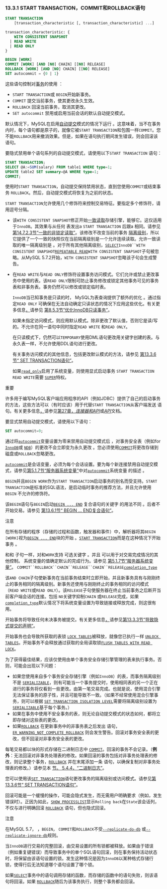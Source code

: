 ### 13.3.1 START TRANSACTION，COMMIT和ROLLBACK语句



```sql
START TRANSACTION
    [transaction_characteristic [, transaction_characteristic] ...]

transaction_characteristic: {
    WITH CONSISTENT SNAPSHOT
  | READ WRITE
  | READ ONLY
}

BEGIN [WORK]
COMMIT [WORK] [AND [NO] CHAIN] [[NO] RELEASE]
ROLLBACK [WORK] [AND [NO] CHAIN] [[NO] RELEASE]
SET autocommit = {0 | 1}
```

这些语句控制对[事务](https://dev.mysql.com/doc/refman/5.7/en/glossary.html#glos_transaction)的使用 ：

- `START TRANSACTION`或 `BEGIN`开始新事务。
- `COMMIT` 提交当前事务，使其更改永久生效。
- `ROLLBACK` 回滚当前事务，取消其更改。
- `SET autocommit` 禁用或启用当前会话的默认自动提交模式。

默认情况下，MySQL在启用[自动提交](https://dev.mysql.com/doc/refman/5.7/en/glossary.html#glos_autocommit)模式的情况下运行 。这意味着，当不在事务内时，每个语句都是原子的，就像它被`START TRANSACTION`和包围一样`COMMIT`。您不能`ROLLBACK`用来撤消效果。但是，如果在语句执行期间发生错误，则会回滚该语句。

要隐式禁用单个语句系列的自动提交模式，请使用以下`START TRANSACTION` 语句：

```sql
START TRANSACTION;
SELECT @A:=SUM(salary) FROM table1 WHERE type=1;
UPDATE table2 SET summary=@A WHERE type=1;
COMMIT;
```

使用时`START TRANSACTION`，自动提交保持禁用状态，直到您使用`COMMIT`或结束事务 `ROLLBACK`。然后，自动提交模式将恢复为之前的状态。

`START TRANSACTION`允许使用几个修饰符来控制交易特征。要指定多个修饰符，请用逗号分隔。

- 该`WITH CONSISTENT SNAPSHOT`修正开始[一致读取](https://dev.mysql.com/doc/refman/5.7/en/glossary.html#glos_consistent_read)存储引擎，能够它。这仅适用于`InnoDB`。其效果与从任何 表发出a `START TRANSACTION` 后跟a 相同。请参见 [第14.7.2.3节“一致的非锁定读取”](https://dev.mysql.com/doc/refman/5.7/en/innodb-consistent-read.html)。该修改不改变当前的事务 [隔离级别](https://dev.mysql.com/doc/refman/5.7/en/glossary.html#glos_isolation_level)，所以它提供了一个一致的快照仅在当前隔离级别是一个允许连续读取。允许一致读取的唯一隔离级别是 。对于所有其他隔离级别，[`SELECT`](https://dev.mysql.com/doc/refman/5.7/en/select.html)`InnoDB``WITH CONSISTENT SNAPSHOT`[`REPEATABLE READ`](https://dev.mysql.com/doc/refman/5.7/en/innodb-transaction-isolation-levels.html#isolevel_repeatable-read)`WITH CONSISTENT SNAPSHOT`子句被忽略。从MySQL 5.7.2开始，`WITH CONSISTENT SNAPSHOT`忽略该子句会生成警告。

- 在`READ WRITE`与`READ ONLY`修饰符设置事务访问模式。它们允许或禁止更改事务中使用的表。该`READ ONLY`限制可防止事务修改或锁定其他事务可见的事务表和非事务表。事务仍然可以修改或锁定临时表。

  `InnoDB`当已知事务是只读的时， MySQL为表查询提供了额外的优化 。通过指定`READ ONLY` 可确保在无法自动确定只读状态的情况下应用这些优化。有关更多信息[，](https://dev.mysql.com/doc/refman/5.7/en/innodb-performance-ro-txn.html)请参见 [第8.5.3节“优化InnoDB只读事务”](https://dev.mysql.com/doc/refman/5.7/en/innodb-performance-ro-txn.html)。

  如果未指定访问模式，则应用默认模式。除非更改了默认值，否则它是读/写的。不允许在同一语句中同时指定`READ WRITE` 和`READ ONLY`。

  在只读模式下，仍然可以`TEMPORARY`使用DML语句更改用关键字创建的表。与永久表一样，不允许使用DDL语句进行更改。

  有关事务访问模式的其他信息，包括更改默认模式的方法，请参见 [第13.3.6节“ SET TRANSACTION语句”](https://dev.mysql.com/doc/refman/5.7/en/set-transaction.html)。

  如果[`read_only`](https://dev.mysql.com/doc/refman/5.7/en/server-system-variables.html#sysvar_read_only)启用了系统变量，则使用显式启动事务 `START TRANSACTION READ WRITE`需要 [`SUPER`](https://dev.mysql.com/doc/refman/5.7/en/privileges-provided.html#priv_super)特权。

重要

许多用于编写MySQL客户端应用程序的API（例如JDBC）提供了自己的启动事务的方法，这些方法可以（有时应该）用于代替`START TRANSACTION`从客户端发送 语句。有关更多信息[，](https://dev.mysql.com/doc/refman/5.7/en/connectors-apis.html)请参见[第27章，](https://dev.mysql.com/doc/refman/5.7/en/connectors-apis.html)[*连接器和API*](https://dev.mysql.com/doc/refman/5.7/en/connectors-apis.html)或[*API*](https://dev.mysql.com/doc/refman/5.7/en/connectors-apis.html)文档。

要显式禁用自动提交模式，请使用以下语句：

```sql
SET autocommit=0;
```

通过将[`autocommit`](https://dev.mysql.com/doc/refman/5.7/en/server-system-variables.html#sysvar_autocommit)变量设置为零来禁用自动提交模式后 ，对事务安全表（例如for [`InnoDB`](https://dev.mysql.com/doc/refman/5.7/en/innodb-storage-engine.html)或 [`NDB`](https://dev.mysql.com/doc/refman/5.7/en/mysql-cluster.html)）的更改不会立即变为永久更改 。您必须使用[`COMMIT`](https://dev.mysql.com/doc/refman/5.7/en/commit.html)将更改存储到磁盘或`ROLLBACK`忽略更改。

[`autocommit`](https://dev.mysql.com/doc/refman/5.7/en/server-system-variables.html#sysvar_autocommit)是会话变量，必须为每个会话设置。要为每个新连接禁用自动提交模式，请参见[第5.1.7节“服务器系统变量”](https://dev.mysql.com/doc/refman/5.7/en/server-system-variables.html)中对[`autocommit`](https://dev.mysql.com/doc/refman/5.7/en/server-system-variables.html#sysvar_autocommit)系统变量 的描述 。

`BEGIN`并且`BEGIN WORK`作为`START TRANSACTION`启动事务的别名而受支持。`START TRANSACTION`是标准的SQL语法，是启动临时事务的推荐方法，并且允许使用`BEGIN` 不允许的修饰符。

该`BEGIN`语句与`BEGIN`启动[`BEGIN ... END`](https://dev.mysql.com/doc/refman/5.7/en/begin-end.html) 复合语句的关键字 的用法不同 。后者不开始交易。请参见 [第13.6.1节“ BEGIN ... END复合语句”](https://dev.mysql.com/doc/refman/5.7/en/begin-end.html)。

注意

在所有存储的程序（存储的过程和函数，触发器和事件）中，解析器将其`BEGIN [WORK]`视为[`BEGIN ... END`](https://dev.mysql.com/doc/refman/5.7/en/begin-end.html)块的开始 。[`START TRANSACTION`](https://dev.mysql.com/doc/refman/5.7/en/commit.html)而是在这种情况下开始事务 。

和和 子句一样，对和`WORK`支持 可选关键字 。并且 可以用于对交易完成情况的其他控制。 系统变量的值确定默认的完成行为。请参见 [第5.1.7节“服务器系统变量”](https://dev.mysql.com/doc/refman/5.7/en/server-system-variables.html)。 `COMMIT``ROLLBACK``CHAIN``RELEASE``CHAIN``RELEASE`[`completion_type`](https://dev.mysql.com/doc/refman/5.7/en/server-system-variables.html#sysvar_completion_type)

该`AND CHAIN`子句使新事务在当前事务结束时立即开始，并且新事务具有与刚刚终止的事务相同的隔离级别。新事务还使用与刚刚终止的事务相同的访问模式（`READ WRITE`或`READ ONLY`）。该`RELEASE`子句使服务器在终止当前事务之后断开当前客户端会话的连接。包括 `NO`关键字抑制`CHAIN` 或`RELEASE`完成，如果[`completion_type`](https://dev.mysql.com/doc/refman/5.7/en/server-system-variables.html#sysvar_completion_type)默认情况下将系统变量设置为导致链接或释放完成，则这很有用。

开始事务将导致任何未决事务被提交。有关更多信息[，](https://dev.mysql.com/doc/refman/5.7/en/implicit-commit.html)请参见[第13.3.3节“导致隐式提交的声明”](https://dev.mysql.com/doc/refman/5.7/en/implicit-commit.html)。

开始事务也会导致所获取的表锁 [`LOCK TABLES`](https://dev.mysql.com/doc/refman/5.7/en/lock-tables.html)被释放，就像您已执行一样 [`UNLOCK TABLES`](https://dev.mysql.com/doc/refman/5.7/en/lock-tables.html)。开始事务不会释放通过获取的全局读取锁[`FLUSH TABLES WITH READ LOCK`](https://dev.mysql.com/doc/refman/5.7/en/flush.html#flush-tables-with-read-lock)。

为了获得最佳结果，应该仅使用由单个事务安全存储引擎管理的表来执行事务。否则，可能会出现以下问题：

- 如果您使用来自多个事务安全存储引擎（例如`InnoDB`）的表，而事务隔离级别不是 [`SERIALIZABLE`](https://dev.mysql.com/doc/refman/5.7/en/innodb-transaction-isolation-levels.html#isolevel_serializable)，则有可能当一个事务提交时，使用相同表的另一个正在进行的事务将仅看到一些更改。由第一笔交易完成。也就是说，使用混合引擎无法保证事务的原子性，并且可能导致不一致。（如果不经常使用混合引擎事务，则可以根据 [`SET TRANSACTION ISOLATION LEVEL`](https://dev.mysql.com/doc/refman/5.7/en/set-transaction.html)需要将隔离级别设置为[`SERIALIZABLE`](https://dev.mysql.com/doc/refman/5.7/en/innodb-transaction-isolation-levels.html#isolevel_serializable)基于每个事务。）
- 如果在事务中使用不安全事务的表，则无论自动提交模式的状态如何，都将立即存储对这些表的更改。
- 如果[`ROLLBACK`](https://dev.mysql.com/doc/refman/5.7/en/commit.html) 在更新事务中的非事务表之后发出 语句， [`ER_WARNING_NOT_COMPLETE_ROLLBACK`](https://dev.mysql.com/doc/mysql-errors/5.7/en/server-error-reference.html#error_er_warning_not_complete_rollback) 则会发生警告。回滚对事务安全表的更改，但不回滚对非事务安全表的更改。

每笔交易都以块的形式存储在二进制日志中 [`COMMIT`](https://dev.mysql.com/doc/refman/5.7/en/commit.html)。回滚的事务不会记录。（**例外**：无法回滚对非事务处理表的修改。如果回滚的事务包括对非事务处理表的修改，则记录整个事务，[`ROLLBACK`](https://dev.mysql.com/doc/refman/5.7/en/commit.html) 并在末尾添加一条 语句，以确保复制对非事务处理表的修改。）请参见本 [节。 5.4.4，“二进制日志”](https://dev.mysql.com/doc/refman/5.7/en/binary-log.html)。

您可以使用该[`SET TRANSACTION`](https://dev.mysql.com/doc/refman/5.7/en/set-transaction.html)语句更改事务的隔离级别或访问模式。请参见[第13.3.6节“ SET TRANSACTION语句”](https://dev.mysql.com/doc/refman/5.7/en/set-transaction.html)。

回滚可能是一个缓慢的操作，可能会隐式发生，而无需用户明确要求（例如，发生错误时）。正因为如此，[`SHOW PROCESSLIST`](https://dev.mysql.com/doc/refman/5.7/en/show-processlist.html)显示`Rolling back`在`State`该会话列，不仅与进行明确回滚 [`ROLLBACK`](https://dev.mysql.com/doc/refman/5.7/en/commit.html) 语句，但也隐式回滚。

注意

在MySQL 5.7， ，`BEGIN`， `COMMIT`和`ROLLBACK`不受[`--replicate-do-db`](https://dev.mysql.com/doc/refman/5.7/en/replication-options-replica.html#option_mysqld_replicate-do-db) 或[`--replicate-ignore-db`](https://dev.mysql.com/doc/refman/5.7/en/replication-options-replica.html#option_mysqld_replicate-ignore-db)规则。

当`InnoDB`进行交易的完整回滚，由交易设置的所有锁都被释放。如果由于错误（例如重复键错误）而导致事务中的单个SQL语句回滚，则在事务保持活动状态时，将保留由该语句设置的锁。发生这种情况是因为`InnoDB`以某种格式存储行锁，使得行后无法知道哪个语句设置了哪个锁。

如果[`SELECT`](https://dev.mysql.com/doc/refman/5.7/en/select.html)事务中的语句调用存储的函数，而存储的函数中的语句失败，则该语句将回滚。如果 [`ROLLBACK`](https://dev.mysql.com/doc/refman/5.7/en/commit.html)随后为该事务执行，则整个事务都会回滚。